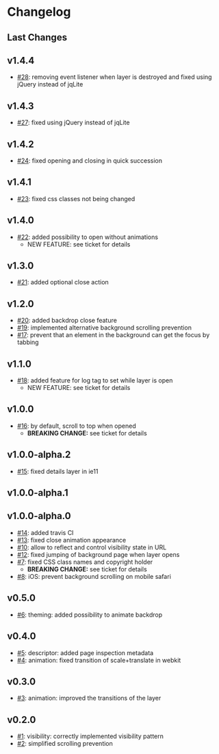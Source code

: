 # Changelog

## Last Changes

## v1.4.4

- [#28](https://github.com/LaxarJS/ax-details-layer-widget/issues/28): removing event listener when layer is destroyed and fixed using jQuery instead of jqLite


## v1.4.3

- [#27](https://github.com/LaxarJS/ax-details-layer-widget/issues/27): fixed using jQuery instead of jqLite


## v1.4.2

- [#24](https://github.com/LaxarJS/ax-details-layer-widget/issues/24): fixed opening and closing in quick succession


## v1.4.1

- [#23](https://github.com/LaxarJS/ax-details-layer-widget/issues/23): fixed css classes not being changed


## v1.4.0

- [#22](https://github.com/LaxarJS/ax-details-layer-widget/issues/22): added possibility to open without animations
    + NEW FEATURE: see ticket for details


## v1.3.0

- [#21](https://github.com/LaxarJS/ax-details-layer-widget/issues/21): added optional close action


## v1.2.0

- [#20](https://github.com/LaxarJS/ax-details-layer-widget/issues/20): added backdrop close feature
- [#19](https://github.com/LaxarJS/ax-details-layer-widget/issues/19): implemented alternative background scrolling prevention
- [#17](https://github.com/LaxarJS/ax-details-layer-widget/issues/17): prevent that an element in the background can get the focus by tabbing


## v1.1.0

- [#18](https://github.com/LaxarJS/ax-details-layer-widget/issues/18): added feature for log tag to set while layer is open
    + NEW FEATURE: see ticket for details


## v1.0.0

- [#16](https://github.com/LaxarJS/ax-details-layer-widget/issues/16): by default, scroll to top when opened
    + **BREAKING CHANGE:** see ticket for details


## v1.0.0-alpha.2

- [#15](https://github.com/LaxarJS/ax-details-layer-widget/issues/15): fixed details layer in ie11


## v1.0.0-alpha.1
## v1.0.0-alpha.0

- [#14](https://github.com/LaxarJS/ax-details-layer-widget/issues/14): added travis CI
- [#13](https://github.com/LaxarJS/ax-details-layer-widget/issues/13): fixed close animation appearance
- [#10](https://github.com/LaxarJS/ax-details-layer-widget/issues/10): allow to reflect and control visibility state in URL
- [#12](https://github.com/LaxarJS/ax-details-layer-widget/issues/12): fixed jumping of background page when layer opens
- [#7](https://github.com/LaxarJS/ax-details-layer-widget/issues/7): fixed CSS class names and copyright holder
    + **BREAKING CHANGE:** see ticket for details
- [#8](https://github.com/LaxarJS/ax-details-layer-widget/issues/8): iOS: prevent background scrolling on mobile safari


## v0.5.0

- [#6](https://github.com/LaxarJS/ax-details-layer-widget/issues/6): theming: added possibility to animate backdrop


## v0.4.0

- [#5](https://github.com/LaxarJS/ax-details-layer-widget/issues/5): descriptor: added page inspection metadata
- [#4](https://github.com/LaxarJS/ax-details-layer-widget/issues/4): animation: fixed transition of scale+translate in webkit


## v0.3.0

- [#3](https://github.com/LaxarJS/ax-details-layer-widget/issues/3): animation: improved the transitions of the layer


## v0.2.0

- [#1](https://github.com/LaxarJS/ax-details-layer-widget/issues/1): visibility: correctly implemented visibility pattern
- [#2](https://github.com/LaxarJS/ax-details-layer-widget/issues/2): simplified scrolling prevention
